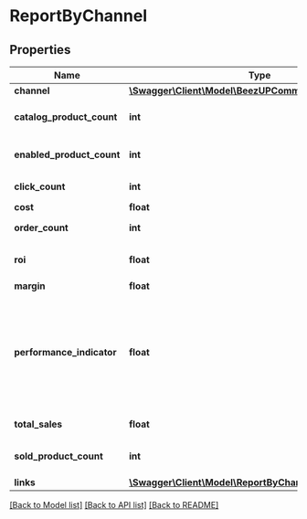 # ReportByChannel

## Properties
Name | Type | Description | Notes
------------ | ------------- | ------------- | -------------
**channel** | [**\Swagger\Client\Model\BeezUPCommonChannelBasicInfo**](BeezUPCommonChannelBasicInfo.md) |  | 
**catalog_product_count** | **int** | The catalog product count | 
**enabled_product_count** | **int** | The enabled product count | 
**click_count** | **int** | The click count | 
**cost** | **float** | The cost for | 
**order_count** | **int** | The order count | 
**roi** | **float** | The Return On Investment | [optional] 
**margin** | **float** | The margin | [optional] 
**performance_indicator** | **float** | The performance indicator based on the performance indicator formula indicated in the request | 
**total_sales** | **float** | The total sales | 
**sold_product_count** | **int** | The product sold count count | 
**links** | [**\Swagger\Client\Model\ReportByChannelLinks**](ReportByChannelLinks.md) |  | 

[[Back to Model list]](../README.md#documentation-for-models) [[Back to API list]](../README.md#documentation-for-api-endpoints) [[Back to README]](../README.md)


